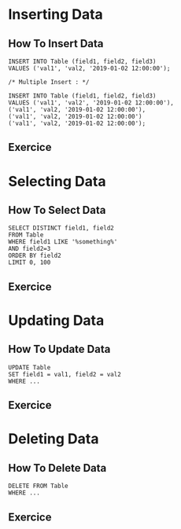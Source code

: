 # Inserting Data

## How To Insert Data

```
INSERT INTO Table (field1, field2, field3)
VALUES ('val1', 'val2, '2019-01-02 12:00:00');

/* Multiple Insert : */

INSERT INTO Table (field1, field2, field3)
VALUES ('val1', 'val2', '2019-01-02 12:00:00'),
('val1', 'val2, '2019-01-02 12:00:00'),
('val1', 'val2, '2019-01-02 12:00:00')
('val1', 'val2, '2019-01-02 12:00:00');
```


## Exercice

# Selecting Data

## How To Select Data

```
SELECT DISTINCT field1, field2
FROM Table
WHERE field1 LIKE '%something%'
AND field2=3
ORDER BY field2
LIMIT 0, 100
```


## Exercice

# Updating Data

## How To Update Data

```
UPDATE Table
SET field1 = val1, field2 = val2
WHERE ...
```

## Exercice

# Deleting Data

## How To Delete Data

```
DELETE FROM Table
WHERE ...
```

## Exercice

